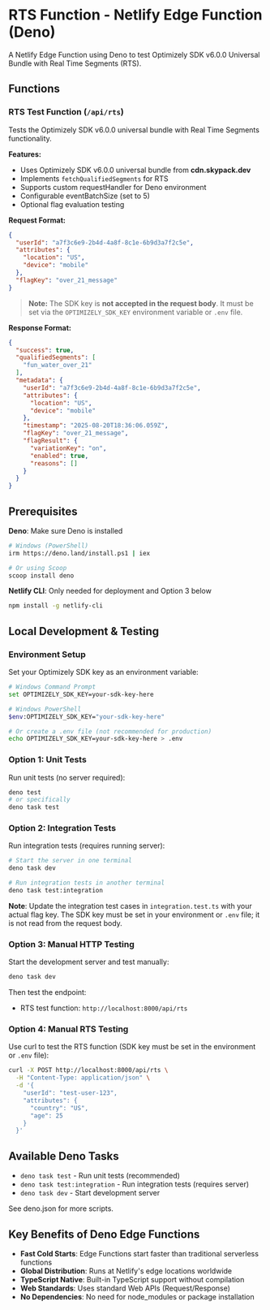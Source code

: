 # RTS Function - Netlify Edge Function (Deno)


A Netlify Edge Function using Deno to test Optimizely SDK v6.0.0 Universal Bundle with Real Time Segments (RTS).

## Functions

### RTS Test Function (`/api/rts`)
Tests the Optimizely SDK v6.0.0 universal bundle with Real Time Segments functionality.


**Features:**
- Uses Optimizely SDK v6.0.0 universal bundle from **cdn.skypack.dev**
- Implements `fetchQualifiedSegments` for RTS
- Supports custom requestHandler for Deno environment
- Configurable eventBatchSize (set to 5)
- Optional flag evaluation testing



**Request Format:**
```json
{
  "userId": "a7f3c6e9-2b4d-4a8f-8c1e-6b9d3a7f2c5e",
  "attributes": {
    "location": "US",
    "device": "mobile"
  },
  "flagKey": "over_21_message"
}
```

> **Note:** The SDK key is **not accepted in the request body**. It must be set via the `OPTIMIZELY_SDK_KEY` environment variable or `.env` file.



**Response Format:**
```json
{
  "success": true,
  "qualifiedSegments": [
    "fun_water_over_21"
  ],
  "metadata": {
    "userId": "a7f3c6e9-2b4d-4a8f-8c1e-6b9d3a7f2c5e",
    "attributes": {
      "location": "US",
      "device": "mobile"
    },
    "timestamp": "2025-08-20T18:36:06.059Z",
    "flagKey": "over_21_message",
    "flagResult": {
      "variationKey": "on",
      "enabled": true,
      "reasons": []
    }
  }
}
```

## Prerequisites

**Deno**: Make sure Deno is installed
```bash
# Windows (PowerShell)
irm https://deno.land/install.ps1 | iex

# Or using Scoop
scoop install deno
```

**Netlify CLI**: Only needed for deployment and Option 3 below
```bash
npm install -g netlify-cli
```

## Local Development & Testing

### Environment Setup
Set your Optimizely SDK key as an environment variable:
```bash
# Windows Command Prompt
set OPTIMIZELY_SDK_KEY=your-sdk-key-here

# Windows PowerShell
$env:OPTIMIZELY_SDK_KEY="your-sdk-key-here"

# Or create a .env file (not recommended for production)
echo OPTIMIZELY_SDK_KEY=your-sdk-key-here > .env
```

### Option 1: Unit Tests
Run unit tests (no server required):
```bash
deno test
# or specifically
deno task test
```

### Option 2: Integration Tests
Run integration tests (requires running server):
```bash
# Start the server in one terminal
deno task dev

# Run integration tests in another terminal
deno task test:integration
```


**Note**: Update the integration test cases in `integration.test.ts` with your actual flag key. The SDK key must be set in your environment or `.env` file; it is not read from the request body.

### Option 3: Manual HTTP Testing
Start the development server and test manually:
```bash
deno task dev
```
Then test the endpoint:
- RTS test function: `http://localhost:8000/api/rts`


### Option 4: Manual RTS Testing
Use curl to test the RTS function (SDK key must be set in the environment or `.env` file):
```bash
curl -X POST http://localhost:8000/api/rts \
  -H "Content-Type: application/json" \
  -d '{
    "userId": "test-user-123",
    "attributes": {
      "country": "US",
      "age": 25
    }
  }'
```

## Available Deno Tasks

- `deno task test` - Run unit tests (recommended)
- `deno task test:integration` - Run integration tests (requires server)
- `deno task dev` - Start development server

See deno.json for more scripts.

## Key Benefits of Deno Edge Functions

- **Fast Cold Starts**: Edge Functions start faster than traditional serverless functions
- **Global Distribution**: Runs at Netlify's edge locations worldwide
- **TypeScript Native**: Built-in TypeScript support without compilation
- **Web Standards**: Uses standard Web APIs (Request/Response)
- **No Dependencies**: No need for node_modules or package installation
